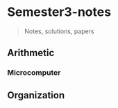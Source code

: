 # Semester3-notes

> Notes, solutions, papers



## Arithmetic





### Microcomputer





## Organization